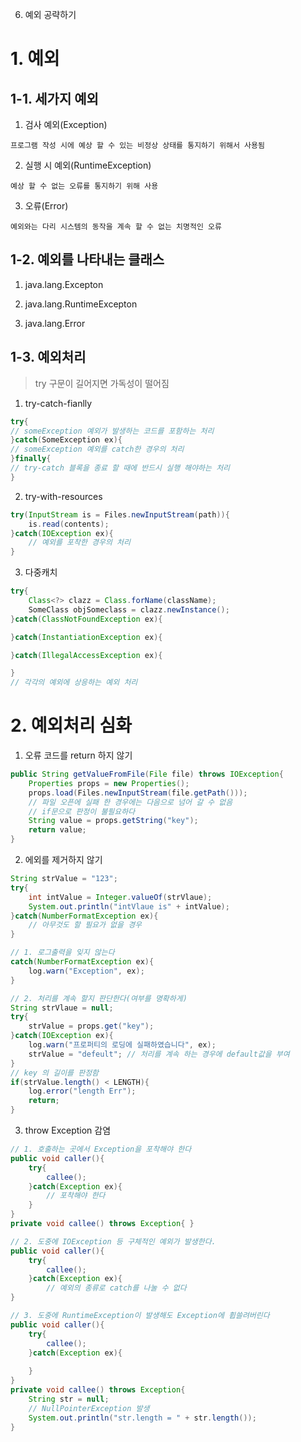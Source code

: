 6. 예외 공략하기

# 1. 예외

## 1-1. 세가지 예외
1. 검사 예외(Exception)
```
프로그램 작성 시에 예상 할 수 있는 비정상 상태를 통지하기 위해서 사용됨
```
2. 실행 시 예외(RuntimeException)
```
예상 할 수 없는 오류를 통지하기 위해 사용
```
3. 오류(Error)
```
예외와는 다리 시스템의 동작을 계속 할 수 없는 치명적인 오류
```
## 1-2. 예외를 나타내는 클래스

1. java.lang.Excepton

2. java.lang.RuntimeExcepton

3. java.lang.Error

## 1-3. 예외처리

>try 구문이 길어지면 가독성이 떨어짐

1. try-catch-fianlly
```java
try{
// someException 예외가 발생하는 코드를 포함하는 처리
}catch(SomeException ex){
// someException 예외를 catch한 경우의 처리
}finally{
// try-catch 블록을 종료 할 때에 반드시 실행 해야하는 처리
}
```
2. try-with-resources
```java
try(InputStream is = Files.newInputStream(path)){
    is.read(contents);
}catch(IOException ex){
    // 예외를 포착한 경우의 처리
}
```
3. 다중캐치
```java
try{
    Class<?> clazz = Class.forName(className);
    SomeClass objSomeclass = clazz.newInstance();
}catch(ClassNotFoundException ex){

}catch(InstantiationException ex){

}catch(IllegalAccessException ex){

}
// 각각의 예외에 상응하는 예외 처리
```

# 2. 예외처리 심화

1. 오류 코드를 return 하지 않기
```java
public String getValueFromFile(File file) throws IOException{
    Properties props = new Properties();
    props.load(Files.newInputStream(file.getPath()));
    // 파일 오픈에 실패 한 경우에는 다음으로 넘어 갈 수 없음
    // if문으로 판정이 불필요하다
    String value = props.getString("key");
    return value;
}
```
2. 에외를 제거하지 않기
```java
String strValue = "123";
try{
    int intValue = Integer.valueOf(strVlaue);
    System.out.println("intVlaue is" + intValue);
}catch(NumberFormatException ex){
    // 아무것도 할 필요가 없을 경우
}
```
```java
// 1. 로그출력을 잊지 않는다
catch(NumberFormatException ex){
    log.warn("Exception", ex);
}
```
```java
// 2. 처리를 계속 할지 판단한다(여부를 명확하게)
String strVlaue = null;
try{
    strValue = props.get("key");
}catch(IOException ex){
    log.warn("프로퍼티의 로딩에 실패하였습니다", ex);
    strValue = "defeult"; // 처리를 계속 하는 경우에 default값을 부여
}
// key 의 길이를 판정함
if(strValue.length() < LENGTH){
    log.error("length Err");
    return;
}
```
3. throw Exception 감염
```java
// 1. 호출하는 곳에서 Exception을 포착해야 한다
public void caller(){
    try{
        callee();
    }catch(Exception ex){
        // 포착해야 한다
    }
}
private void callee() throws Exception{ }
```
```java
// 2. 도중에 IOException 등 구체적인 예외가 발생한다.
public void caller(){
    try{
        callee();
    }catch(Exception ex){
        // 예외의 종류로 catch를 나눌 수 없다
}
```
```java
// 3. 도중에 RuntimeException이 발생해도 Exception에 휩쓸려버린다
public void caller(){
    try{
        callee();
    }catch(Exception ex){
        
    }
}
private void callee() throws Exception{
    String str = null;
    // NullPointerException 발생
    System.out.println("str.length = " + str.length());
}
```